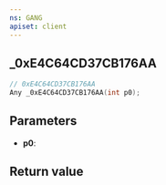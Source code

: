 ```yaml
---
ns: GANG
apiset: client
---
```

## _0xE4C64CD37CB176AA

```c
// 0xE4C64CD37CB176AA
Any _0xE4C64CD37CB176AA(int p0);
```


## Parameters
* **p0**:

## Return value

